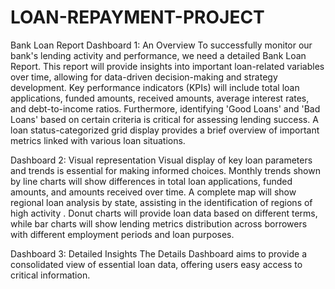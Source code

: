# LOAN-REPAYMENT-PROJECT
Bank Loan Report Dashboard 1: An Overview
To successfully monitor our bank's lending activity and performance, we need a detailed Bank Loan Report. This report will provide insights into important loan-related variables over time, allowing for data-driven decision-making and strategy development. Key performance indicators (KPIs) will include total loan applications, funded amounts, received amounts, average interest rates, and debt-to-income ratios. Furthermore, identifying 'Good Loans' and 'Bad Loans' based on certain criteria is critical for assessing lending success. A loan status-categorized grid display provides a brief overview of important metrics linked with various loan situations.


Dashboard 2: Visual representation
Visual display of key loan parameters and trends is essential for making informed choices. Monthly trends shown by line charts will show differences in total loan applications, funded amounts, and amounts received over time. A complete map will show regional loan analysis by state, assisting in the identification of regions of high activity . Donut charts will provide loan data based on different terms, while bar charts will show lending metrics distribution across borrowers with different employment periods and loan purposes. 


Dashboard 3: Detailed Insights
The Details Dashboard aims to provide a consolidated view of essential loan data, offering users easy access to critical information. 





